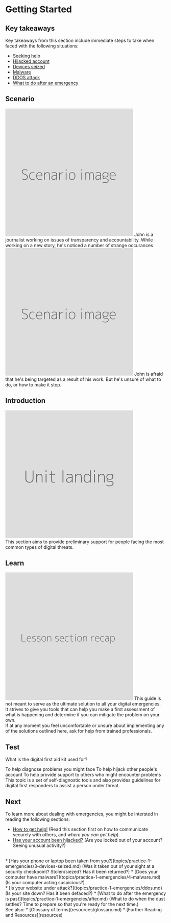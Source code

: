 # Getting Started
## Key takeaways
Key takeaways from this section include immediate steps to take when faced with the following situations:

- [Seeking help](en/topics/practice-1-emergencies/1-seeking-help/1-intro.md) 
- [Hijacked account](en/topics/practice-1-emergencies/2-account-hijacked/1-intro.md)
- [Devices seized](en/topics/practice-1-emergencies/3-seized-devices/1-intro.md)
- [Malware](en/topics/practice-1-emergencies/4-malware/1-intro.md)
- [DDOS attack](en/topics/practice-1-emergencies/5-ddos/1-intro.md)
- [What to do after an emergency](en/topics/practice-1-emergencies/6-after/1-intro.md)


## Scenario
![](scenario.png)
John is a journalist working on issues of transparency and accountability. While working on a new story, he's noticed a number of strange occurances
<br>
![](scenario.png)
John is afraid that he's being targeted as a result of his work. But he's unsure of what to do, or how to make it stop.


## Introduction
![](unit.png)
<br>
This section aims to provide preliminary support for people facing the most common types of digital threats.


## Learn
![](recap.png)
This guide is not meant to serve as the ultimate solution to all your digital emergencies.
<br>
It strives to give you tools that can help you make a first assessment of what is happening and determine if you can mitigate the problem on your own.
<br>
If at any moment you feel uncomfortable or unsure about implementing any of the solutions outlined here, ask for help from trained professionals.


## Test
<quiz name="What this guide can help you with">
    <question multiple>
        <p>What is the digital first aid kit used for?</p>
        <answer correct>To help diagnose problems you might face</answer>
        <answer>To help hijack other people's account</answer>
        <answer correct>To help provide support to others who might encounter problems</answer>
        <explanation>This topic is a set of self-diagnostic tools and also provides guidelines for digital first responders to assist a person under threat.</explanation>
    </question>
</quiz>

## Next
To learn more about dealing with emergencies, you might be intersted in reading the following sections:
* [How to get help!](topics/practice-1-emergencies/1-seeking-help) (Read this section first on how to communicate securely with others, and *where you can get help*)
* [Has your account been hijacked?](topics/practice-1-emergencies/2-account-hijacked) (Are you locked out of your account? Seeing unusual activity?)
 <br>
* [Has your phone or laptop been taken from you?](topics/practice-1-emergencies/3-devices-seized.md) (Was it taken out of your sight at a security checkpoint? Stolen/siezed? Has it been returned?)
* [Does your computer have malware?](topics/practice-1-emergencies/4-malware.md) (Is your computer acting suspicious?)
<br>
* [Is your website under attack?](topics/practice-1-emergencies/ddos.md) (Is your site down? Has it been defaced?)
* [What to do after the emergency is past](topics/practice-1-emergencies/after.md) (What to do when the dust settles? Time to prepare so that you're ready for the next time.)
<br>
See also:
* [Glossary of terms](resources/glossary.md)
* [Further Reading and Resources](resources)


